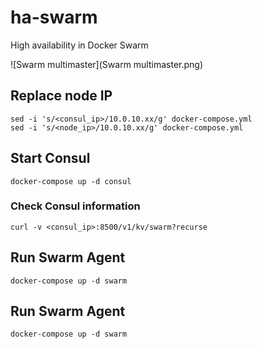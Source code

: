 # ha-swarm

High availability in Docker Swarm

![Swarm multimaster](Swarm multimaster.png)

## Replace node IP

```
sed -i 's/<consul_ip>/10.0.10.xx/g' docker-compose.yml
sed -i 's/<node_ip>/10.0.10.xx/g' docker-compose.yml
```

## Start Consul

```
docker-compose up -d consul
```

### Check Consul information

```
curl -v <consul_ip>:8500/v1/kv/swarm?recurse
```

## Run Swarm Agent

```
docker-compose up -d swarm
```

## Run Swarm Agent

```
docker-compose up -d swarm
```
